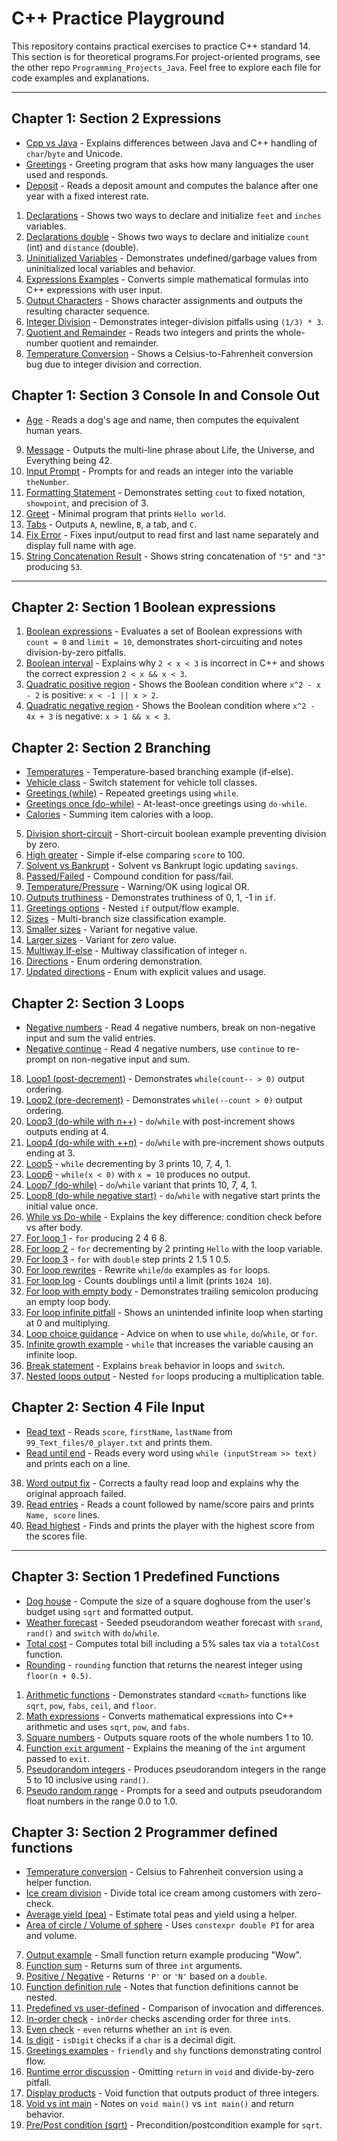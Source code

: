# C++ Practice Playground

This repository contains practical exercises to practice C++ standard 14.
This section is for theoretical programs.For project-oriented programs, see the other repo `Programming_Projects_Java`.
Feel free to explore each file for code examples and explanations.

---

## Chapter 1: Section 2 Expressions

- [Cpp vs Java](1_Start/1.2_Expressions/1_0_0_Cpp_vs_Java.cpp) - Explains differences between Java and C\+\+ handling of `char`/`byte` and Unicode.
- [Greetings](1_Start/1.2_Expressions/1_0_1_Greetings.cpp) - Greeting program that asks how many languages the user used and responds.
- [Deposit](1_Start/1.2_Expressions/1_0_2_Deposit.cpp) - Reads a deposit amount and computes the balance after one year with a fixed interest rate.
1. [Declarations](1_Start/1.2_Expressions/1_1_Declaration_Int.cpp) - Shows two ways to declare and initialize `feet` and `inches` variables.
2. [Declarations double](1_Start/1.2_Expressions/1_2_Declaration_Double.cpp) - Shows two ways to declare and initialize `count` (int) and `distance` (double).
3. [Uninitialized Variables](1_Start/1.2_Expressions/1_3_Undefined_Behaviour_Undefined_Var.cpp) - Demonstrates undefined/garbage values from uninitialized local variables and behavior.
4. [Expressions Examples](1_Start/1.2_Expressions/1_4_Expressions.cpp) - Converts simple mathematical formulas into C\+\+ expressions with user input.
5. [Output Characters](1_Start/1.2_Expressions/1_5_Output.cpp) - Shows character assignments and outputs the resulting character sequence.
6. [Integer Division](1_Start/1.2_Expressions/1_6_Output.cpp) - Demonstrates integer-division pitfalls using `(1/3) * 3`.
7. [Quotient and Remainder](1_Start/1.2_Expressions/1_7_Output_and_remainder.cpp) - Reads two integers and prints the whole-number quotient and remainder.
8. [Temperature Conversion](1_Start/1.2_Expressions/1_8_Temperature_conversion.cpp) - Shows a Celsius-to-Fahrenheit conversion bug due to integer division and correction.

## Chapter 1: Section 3 Console In and Console Out

- [Age](1_Start/1.3_Console_In_Out/1_3_0_1_Age.cpp) - Reads a dog's age and name, then computes the equivalent human years.
9. [Message](1_Start/1.3_Console_In_Out/1_3_9_Message.cpp) - Outputs the multi-line phrase about Life, the Universe, and Everything being 42.
10. [Input Prompt](1_Start/1.3_Console_In_Out/1_3_10_Input.cpp) - Prompts for and reads an integer into the variable `theNumber`.
11. [Formatting Statement](1_Start/1.3_Console_In_Out/1_3_11_Statement.cpp) - Demonstrates setting `cout` to fixed notation, `showpoint`, and precision of 3.
12. [Greet](1_Start/1.3_Console_In_Out/1_3_12_Greet.cpp) - Minimal program that prints `Hello world`.
13. [Tabs](1_Start/1.3_Console_In_Out/1_3_13_tabs.cpp) - Outputs `A`, newline, `B`, a tab, and `C`.
14. [Fix Error](1_Start/1.3_Console_In_Out/1_3_14_Fix_error.cpp) - Fixes input/output to read first and last name separately and display full name with age.
15. [String Concatenation Result](1_Start/1.3_Console_In_Out/1_3_15_result.cpp) - Shows string concatenation of `"5"` and `"3"` producing `53`.

---

## Chapter 2: Section 1 Boolean expressions

1. [Boolean expressions](2_Flow_of_control/2.1_Boolean_expressions/2_1_boolean_exp.cpp) - Evaluates a set of Boolean expressions with `count = 0` and `limit = 10`, demonstrates short-circuiting and notes division-by-zero pitfalls.
2. [Boolean interval](2_Flow_of_control/2.1_Boolean_expressions/2_2_Boolean_interval.cpp) - Explains why `2 < x < 3` is incorrect in C\+\+ and shows the correct expression `2 < x && x < 3`.
3. [Quadratic positive region](2_Flow_of_control/2.1_Boolean_expressions/2_3_Quadratic_exp.cpp) - Shows the Boolean condition where `x^2 - x - 2` is positive: `x < -1 || x > 2`.
4. [Quadratic negative region](2_Flow_of_control/2.1_Boolean_expressions/2_4_Quadratic_exp_negative.cpp) - Shows the Boolean condition where `x^2 - 4x + 3` is negative: `x > 1 && x < 3`.

## Chapter 2: Section 2 Branching

- [Temperatures](2_Flow_of_control/2.2_Branching/2_0_1_temperatures.cpp) - Temperature-based branching example (if-else).
- [Vehicle class](2_Flow_of_control/2.2_Branching/2_0_2_Vehicle_class.cpp) - Switch statement for vehicle toll classes.
- [Greetings (while)](2_Flow_of_control/2.2_Branching/2_0_3_Greetings.cpp) - Repeated greetings using `while`.
- [Greetings once (do-while)](2_Flow_of_control/2.2_Branching/2_0_4_Greetings_once.cpp) - At-least-once greetings using `do-while`.
- [Calories](2_Flow_of_control/2.2_Branching/2_0_6_Calories.cpp) - Summing item calories with a loop.
5. [Division short-circuit](2_Flow_of_control/2.2_Branching/2_5_Division_0.cpp) - Short-circuit boolean example preventing division by zero.
6. [High greater](2_Flow_of_control/2.2_Branching/2_6_High_greater.cpp) - Simple if-else comparing `score` to 100.
7. [Solvent vs Bankrupt](2_Flow_of_control/2.2_Branching/2_7_Solvent_Bankrupt.cpp) - Solvent vs Bankrupt logic updating `savings`.
8. [Passed/Failed](2_Flow_of_control/2.2_Branching/2_8_Passed_Failed.cpp) - Compound condition for pass/fail.
9. [Temperature/Pressure](2_Flow_of_control/2.2_Branching/2_9_Temperature_Pressure.cpp) - Warning/OK using logical OR.
10. [Outputs truthiness](2_Flow_of_control/2.2_Branching/2_10_Outputs.cpp) - Demonstrates truthiness of 0, 1, -1 in `if`.
11. [Greetings options](2_Flow_of_control/2.2_Branching/2_11_Greetings_options.cpp) - Nested `if` output/flow example.
12. [Sizes](2_Flow_of_control/2.2_Branching/2_12_Sizes.cpp) - Multi-branch size classification example.
13. [Smaller sizes](2_Flow_of_control/2.2_Branching/2_13_Smaller_sizes.cpp) - Variant for negative value.
14. [Larger sizes](2_Flow_of_control/2.2_Branching/2_14_Larger_sizes.cpp) - Variant for zero value.
15. [Multiway If-else](2_Flow_of_control/2.2_Branching/2_15_Multiway_If_else.cpp) - Multiway classification of integer `n`.
16. [Directions](2_Flow_of_control/2.2_Branching/2_16_Directions.cpp) - Enum ordering demonstration.
17. [Updated directions](2_Flow_of_control/2.2_Branching/2_17_Updated_directions.cpp) - Enum with explicit values and usage.

## Chapter 2: Section 3 Loops

- [Negative numbers](2_Flow_of_control/2.3_Loops/2_0_1_Negative_numbers.cpp) - Read 4 negative numbers, break on non\-negative input and sum the valid entries.
- [Negative continue](2_Flow_of_control/2.3_Loops/2_0_2_Negative_continue.cpp) - Read 4 negative numbers, use `continue` to re\-prompt on non\-negative input and sum.
18. [Loop1 (post\-decrement)](2_Flow_of_control/2.3_Loops/2_18_Loop1.cpp) - Demonstrates `while(count-- > 0)` output ordering.
19. [Loop2 (pre\-decrement)](2_Flow_of_control/2.3_Loops/2_19_Loop2.cpp) - Demonstrates `while(--count > 0)` output ordering.
20. [Loop3 (do\-while with n++)](2_Flow_of_control/2.3_Loops/2_20_Loop3.cpp) - `do`/`while` with post\-increment shows outputs ending at 4.
21. [Loop4 (do\-while with ++n)](2_Flow_of_control/2.3_Loops/2_21_Loop4.cpp) - `do`/`while` with pre\-increment shows outputs ending at 3.
22. [Loop5](2_Flow_of_control/2.3_Loops/2_22_Loop5.cpp) - `while` decrementing by 3 prints 10, 7, 4, 1.
23. [Loop6](2_Flow_of_control/2.3_Loops/2_23_Loop6.cpp) - `while(x < 0)` with `x = 10` produces no output.
24. [Loop7 (do\-while)](2_Flow_of_control/2.3_Loops/2_24_Loop7.cpp) - `do`/`while` variant that prints 10, 7, 4, 1.
25. [Loop8 (do\-while negative start)](2_Flow_of_control/2.3_Loops/2_25_Loop8.cpp) - `do`/`while` with negative start prints the initial value once.
26. [While vs Do\-while](2_Flow_of_control/2.3_Loops/2_26_Loop9.cpp) - Explains the key difference: condition check before vs after body.
27. [For loop 1](2_Flow_of_control/2.3_Loops/2_27_For_loop1.cpp) - `for` producing 2 4 6 8.
28. [For loop 2](2_Flow_of_control/2.3_Loops/2_28_For_loop2.cpp) - `for` decrementing by 2 printing `Hello` with the loop variable.
29. [For loop 3](2_Flow_of_control/2.3_Loops/2_29_For_loop3.cpp) - `for` with `double` step prints 2 1.5 1 0.5.
30. [For loop rewrites](2_Flow_of_control/2.3_Loops/2_30_For_loop4.cpp) - Rewrite `while`/`do` examples as `for` loops.
31. [For loop log](2_Flow_of_control/2.3_Loops/2_31_For_loop5.cpp) - Counts doublings until a limit (prints `1024 10`).
32. [For loop with empty body](2_Flow_of_control/2.3_Loops/2_32_For_loop6.cpp) - Demonstrates trailing semicolon producing an empty loop body.
33. [For loop infinite pitfall](2_Flow_of_control/2.3_Loops/2_33_For_loop7.cpp) - Shows an unintended infinite loop when starting at 0 and multiplying.
34. [Loop choice guidance](2_Flow_of_control/2.3_Loops/2_34_For_loop8.cpp) - Advice on when to use `while`, `do`/`while`, or `for`.
35. [Infinite growth example](2_Flow_of_control/2.3_Loops/2_35_For_loop10.cpp) - `while` that increases the variable causing an infinite loop.
36. [Break statement](2_Flow_of_control/2.3_Loops/2_36_Break_statement.cpp) - Explains `break` behavior in loops and `switch`.
37. [Nested loops output](2_Flow_of_control/2.3_Loops/2_37_Output.cpp) - Nested `for` loops producing a multiplication table.

## Chapter 2: Section 4 File Input

- [Read text](2_Flow_of_control/2.4_File_input/2_4_0_1_Read_text.cpp) - Reads `score`, `firstName`, `lastName` from `99_Text_files/0_player.txt` and prints them.
- [Read until end](2_Flow_of_control/2.4_File_input/2_4_0_2_Read_end.cpp) - Reads every word using `while (inputStream >> text)` and prints each on a line.
38. [Word output fix](2_Flow_of_control/2.4_File_input/2_38_Word_output.cpp) - Corrects a faulty read loop and explains why the original approach failed.
39. [Read entries](2_Flow_of_control/2.4_File_input/2_39_Read_entries.cpp) - Reads a count followed by name/score pairs and prints `Name, score` lines.
40. [Read highest](2_Flow_of_control/2.4_File_input/2_40_Read_highest.cpp) - Finds and prints the player with the highest score from the scores file.

---

## Chapter 3: Section 1 Predefined Functions

- [Dog house](3_Function/3.1_Predefined_Functions/3_0_1_Dog_house.cpp) - Compute the size of a square doghouse from the user's budget using `sqrt` and formatted output.
- [Weather forecast](3_Function/3.1_Predefined_Functions/3_0_2_Weather_forecast.cpp) - Seeded pseudorandom weather forecast with `srand`, `rand()` and `switch` with `do`/`while`.
- [Total cost](3_Function/3.1_Predefined_Functions/3_0_3_Total_cost.cpp) - Computes total bill including a 5\% sales tax via a `totalCost` function.
- [Rounding](3_Function/3.1_Predefined_Functions/3_0_4_Rounding.cpp) - `rounding` function that returns the nearest integer using `floor(n + 0.5)`.
1. [Arithmetic functions](3_Function/3.1_Predefined_Functions/3_1_Arithmetic_exp.cpp) - Demonstrates standard `<cmath>` functions like `sqrt`, `pow`, `fabs`, `ceil`, and `floor`.
2. [Math expressions](3_Function/3.1_Predefined_Functions/3_2_Math_expressions.cpp) - Converts mathematical expressions into C\+\+ arithmetic and uses `sqrt`, `pow`, and `fabs`.
3. [Square numbers](3_Function/3.1_Predefined_Functions/3_3_Sqaure_numbers.cpp) - Outputs square roots of the whole numbers 1 to 10.
4. [Function `exit` argument](3_Function/3.1_Predefined_Functions/3_4_Function_void.cpp) - Explains the meaning of the `int` argument passed to `exit`.
5. [Pseudorandom integers](3_Function/3.1_Predefined_Functions/3_5_Pseudorandom.cpp) - Produces pseudorandom integers in the range 5 to 10 inclusive using `rand()`.
6. [Pseudo random range](3_Function/3.1_Predefined_Functions/3_6_Pseudo_range.cpp) - Prompts for a seed and outputs pseudorandom float numbers in the range 0.0 to 1.0.

## Chapter 3: Section 2 Programmer defined functions

- [Temperature conversion](3_Function/3.2_Programmer_defined_function/3_0_1_Temp_conversion.cpp) - Celsius to Fahrenheit conversion using a helper function.
- [Ice cream division](3_Function/3.2_Programmer_defined_function/3_0_2_Ice_cream_division.cpp) - Divide total ice cream among customers with zero-check.
- [Average yield (pea)](3_Function/3.2_Programmer_defined_function/3_0_3_Avg_yield_pea.cpp) - Estimate total peas and yield using a helper.
- [Area of circle / Volume of sphere](3_Function/3.2_Programmer_defined_function/3_0_4_Area_circle_volume_sphere.cpp) - Uses `constexpr double PI` for area and volume.
7. [Output example](3_Function/3.2_Programmer_defined_function/3_7_Output.cpp) - Small function return example producing "Wow".
8. [Function sum](3_Function/3.2_Programmer_defined_function/3_8_Function_sum.cpp) - Returns sum of three `int` arguments.
9. [Positive / Negative](3_Function/3.2_Programmer_defined_function/3_9_Positive_negative.cpp) - Returns `'P'` or `'N'` based on a `double`.
10. [Function definition rule](3_Function/3.2_Programmer_defined_function/3_10_Function_definition.cpp) - Notes that function definitions cannot be nested.
11. [Predefined vs user-defined](3_Function/3.2_Programmer_defined_function/3_11_Predefined_vs_user_defined.cpp) - Comparison of invocation and differences.
12. [In-order check](3_Function/3.2_Programmer_defined_function/3_12_Order_function.cpp) - `inOrder` checks ascending order for three `int`s.
13. [Even check](3_Function/3.2_Programmer_defined_function/3_13_Even_function.cpp) - `even` returns whether an `int` is even.
14. [Is digit](3_Function/3.2_Programmer_defined_function/3_14_Digits.cpp) - `isDigit` checks if a `char` is a decimal digit.
15. [Greetings examples](3_Function/3.2_Programmer_defined_function/3_15_Greetings.cpp) - `friendly` and `shy` functions demonstrating control flow.
16. [Runtime error discussion](3_Function/3.2_Programmer_defined_function/3_16_Runtime_error.cpp) - Omitting `return` in `void` and divide-by-zero pitfall.
17. [Display products](3_Function/3.2_Programmer_defined_function/3_17_Display_products.cpp) - Void function that outputs product of three integers.
18. [Void vs int main](3_Function/3.2_Programmer_defined_function/3_18_Void_vs_int.cpp) - Notes on `void main()` vs `int main()` and return behavior.
19. [Pre/Post condition (sqrt)](3_Function/3.2_Programmer_defined_function/3_19_Pre_Post_condition.cpp) - Precondition/postcondition example for `sqrt`.